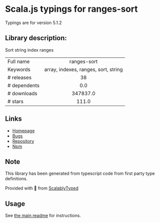 
# Scala.js typings for ranges-sort

Typings are for version 5.1.2

## Library description:
Sort string index ranges

|                    |                 |
| ------------------ | :-------------: |
| Full name          | ranges-sort |
| Keywords           | array, indexes, ranges, sort, string |
| # releases         | 38 |
| # dependents       | 0.0 |
| # downloads        | 347837.0 |
| # stars            | 111.0 |

## Links
- [Homepage](https://codsen.com/os/ranges-sort)
- [Bugs](https://github.com/codsen/codsen/issues)
- [Repository](https://github.com/codsen/codsen)
- [Npm](https://www.npmjs.com/package/ranges-sort)
    


## Note
This library has been generated from typescript code from first party type definitions.

Provided with :purple_heart: from [ScalablyTyped](https://github.com/oyvindberg/ScalablyTyped)

## Usage
See [the main readme](../../readme.md) for instructions.


